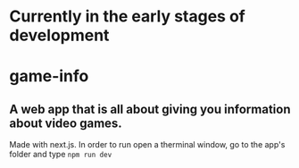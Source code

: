 # Currently in the early stages of development
# game-info
## A web app that is all about giving you information about video games.
Made with next.js.
In order to run open a therminal window, go to the app's folder and type ```npm run dev```
